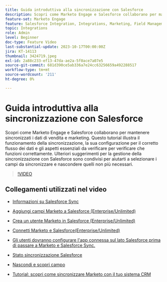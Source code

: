 ```yaml
---
title: Guida introduttiva alla sincronizzazione con Salesforce
description: Scopri come Marketo Engage e Salesforce collaborano per mantenere sincronizzati i dati di vendita e marketing. Questo tutorial illustra il funzionamento della sincronizzazione, la sua configurazione per il corretto flusso dei dati e gli aspetti essenziali da verificare per verificare che funzioni correttamente.
feature-set: Marketo Engage
feature: Salesforce Integration, Integrations, Marketing, Field Management, Administration
topic: Integrations
role: Admin
level: Beginner
doc-type: Feature Video
last-substantial-update: 2023-10-17T00:00:00Z
jira: KT-14113
thumbnail: 3424719.jpeg
exl-id: 2a88c233-ef13-47da-ae2a-5f0ace7a07e5
source-git-commit: 681d390ce5ab336a7e24cc63256659a492288517
workflow-type: tm+mt
source-wordcount: '211'
ht-degree: 0%

---
```


# Guida introduttiva alla sincronizzazione con Salesforce

Scopri come Marketo Engage e Salesforce collaborano per mantenere sincronizzati i dati di vendita e marketing. Questo tutorial illustra il funzionamento della sincronizzazione, la sua configurazione per il corretto flusso dei dati e gli aspetti essenziali da verificare per verificare che funzioni correttamente. Ulteriori suggerimenti per la gestione della sincronizzazione con Salesforce sono condivisi per aiutarti a selezionare i campi da sincronizzare e nascondere quelli non più necessari.

>[!VIDEO](https://video.tv.adobe.com/v/3424719/?learn=on)

## Collegamenti utilizzati nel video

* [Informazioni su Salesforce Sync](https://experienceleague.adobe.com/docs/marketo/using/product-docs/crm-sync/salesforce-sync/understanding-the-salesforce-sync.html)

* [Aggiungi campi Marketo a Salesforce (Enterprise/Unlimited)](https://experienceleague.adobe.com/docs/marketo/using/product-docs/crm-sync/salesforce-sync/setup/enterprise-unlimited-edition/step-1-of-3-add-marketo-fields-to-salesforce-enterprise-unlimited.html)

* [Crea un utente Marketo in Salesforce (Enterprise/Unlimited)](https://experienceleague.adobe.com/docs/marketo/using/product-docs/crm-sync/salesforce-sync/setup/enterprise-unlimited-edition/step-2-of-3-create-a-salesforce-user-for-marketo-enterprise-unlimited.html)

* [Connetti Marketo e Salesforce(Enterprise/Unlimited)](https://experienceleague.adobe.com/docs/marketo/using/product-docs/crm-sync/salesforce-sync/setup/enterprise-unlimited-edition/step-3-of-3-connect-marketo-and-salesforce-enterprise-unlimited.html)

* [Gli utenti dovranno configurare l&#39;app connessa sul lato Salesforce prima di passare a Marketo e Salesforce Sync.](https://experienceleague.adobe.com/docs/marketo/using/product-docs/crm-sync/salesforce-sync/log-in-using-oauth-2-0.html)

* [Stato sincronizzazione Salesforce](https://experienceleague.adobe.com/docs/marketo/using/product-docs/crm-sync/salesforce-sync/salesforce-sync-status.html)

* [Nascondi e scopri campo](https://experienceleague.adobe.com/docs/marketo/using/product-docs/administration/field-management/hide-and-unhide-a-field.html)

* [Tutorial: scopri come sincronizzare Marketo con il tuo sistema CRM](https://experienceleague.adobe.com/docs/marketo-learn/tutorials/lead-and-data-management/crm-sync-learn.html)

